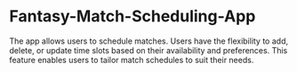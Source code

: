 # Fantasy-Match-Scheduling-App
The app allows users to schedule matches. Users have the flexibility to add, delete, or update time slots based on their availability and preferences. This feature enables users to tailor match schedules to suit their needs.
